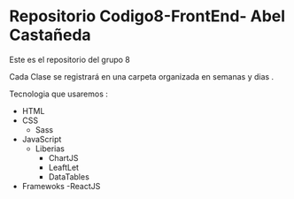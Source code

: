 # Repositorio Codigo8-FrontEnd- Abel Castañeda
Este es el repositorio del grupo 8

Cada Clase se registrará en una carpeta organizada en semanas y dias .

Tecnologia que usaremos :

- HTML
- CSS
    - Sass
- JavaScript
    - Liberias
        - ChartJS
        - LeaftLet
        - DataTables
- Framewoks
        -ReactJS

